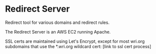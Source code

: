 # Redirect Server

Redirect tool for various domains and redirect rules.

The Redirect Server is an AWS EC2 running Apache. 

SSL certs are maintained using Let's Encrypt, except for most wri.org subdomains that use the *.wri.org wildcard cert: [link to ssl cert process]

